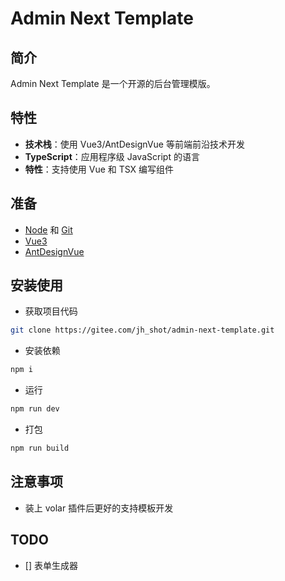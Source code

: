 <h1>Admin Next Template</h1>

## 简介

Admin Next Template 是一个开源的后台管理模版。

## 特性

- **技术栈**：使用 Vue3/AntDesignVue 等前端前沿技术开发
- **TypeScript**：应用程序级 JavaScript 的语言
- **特性**：支持使用 Vue 和 TSX 编写组件

## 准备

- [Node](http://nodejs.org/) 和 [Git](https://git-scm.com/)
- [Vue3](https://v3.cn.vuejs.org/guide/introduction.html)
- [AntDesignVue](https://2x.antdv.com/components/overview-cn/)

## 安装使用

- 获取项目代码

```bash
git clone https://gitee.com/jh_shot/admin-next-template.git
```

- 安装依赖

```bash
npm i
```

- 运行

```bash
npm run dev
```

- 打包

```bash
npm run build
```

## 注意事项

- 装上 volar 插件后更好的支持模板开发

## TODO

- [] 表单生成器
